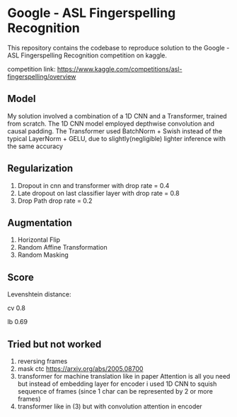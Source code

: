 # Google - ASL Fingerspelling Recognition

This repository contains the codebase to reproduce solution to the Google - ASL Fingerspelling Recognition competition on kaggle.

competition link: https://www.kaggle.com/competitions/asl-fingerspelling/overview

## Model
My solution involved a combination of a 1D CNN and a Transformer, trained from scratch. The 1D CNN model employed depthwise convolution and causal padding. The Transformer used BatchNorm + Swish instead of the typical LayerNorm + GELU, due to slightly(negligible) lighter inference with the same accuracy

## Regularization
  1) Dropout in cnn and transformer with drop rate = 0.4
  2) Late dropout on last classifier layer with drop rate = 0.8
  3) Drop Path drop rate = 0.2


## Augmentation
  1) Horizontal Flip
  2) Random Affine Transformation
  3) Random Masking

## Score
Levenshtein distance:

  cv 0.8
  
  lb 0.69

## Tried but not worked
  1) reversing frames
  2) mask ctc https://arxiv.org/abs/2005.08700
  3) transformer for machine translation like in paper Attention is all you need but instead of embedding layer for encoder i used 1D CNN to squish sequence of frames (since 1 char can be represented by 2 or more frames)
  4) transformer like in (3) but with convolution attention in encoder
  

